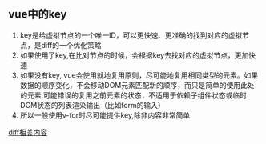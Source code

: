 ## vue中的key
1. key是给虚拟节点的一个唯一ID，可以更快速、更准确的找到对应的虚拟节点，是diff的一个优化策略
2. 如果使用了key,在比对节点的时候，会根据key去找对应的虚拟节点，更加快速
3. 如果没有key, vue会使用就地复用原则，尽可能地复用相同类型的元素。如果数据的顺序变化，不会移动DOM元素匹配新的顺序，而只是简单的使用此处的元素,可能错误的复用之前元素的状态，不适用于依赖子组件状态或临时DOM状态的列表渲染输出（比如form的输入）
4. 所以一般使用v-for时尽可能提供key,除非内容非常简单

[diff相关内容](/vue/vue的diff算法)